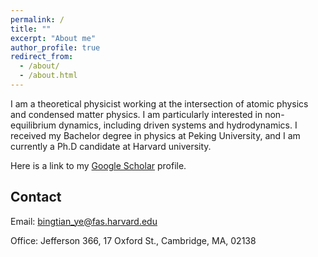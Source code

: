 ```yaml
---
permalink: /
title: ""
excerpt: "About me"
author_profile: true
redirect_from: 
  - /about/
  - /about.html
---
```


I am a theoretical physicist working at the intersection of atomic physics and condensed matter physics. I am particularly interested in non-equilibrium dynamics, including driven systems and hydrodynamics. I received my Bachelor degree in physics at Peking University, and I am currently a Ph.D candidate at Harvard university. 

Here is a link to my [Google Scholar](https://scholar.google.com/citations?user=SUtUnpAAAAAJ&hl=en&oi=ao) profile.

Contact
-----
Email: bingtian_ye@fas.harvard.edu

Office: Jefferson 366, 17 Oxford St., Cambridge, MA, 02138
